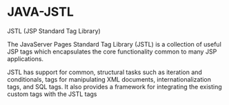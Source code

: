 # JAVA-JSTL

JSTL (JSP Standard Tag Library)

The JavaServer Pages Standard Tag Library (JSTL) is a collection of useful JSP tags which encapsulates the core functionality common to many JSP applications.

JSTL has support for common, structural tasks such as iteration and conditionals, tags for manipulating XML documents, internationalization tags, and SQL tags. It also provides a framework for integrating the existing custom tags with the JSTL tags
